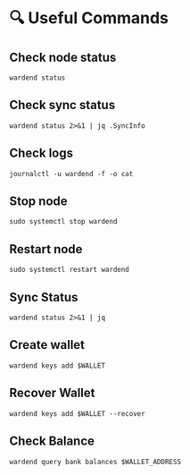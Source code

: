# 🔍 Useful Commands
## Check node status
```
wardend status
```
## Check sync status
```
wardend status 2>&1 | jq .SyncInfo
```
## Check logs
```
journalctl -u wardend -f -o cat
```
## Stop node
```
sudo systemctl stop wardend
```
## Restart node
```
sudo systemctl restart wardend
```
## Sync Status
```
wardend status 2>&1 | jq 
```
## Create wallet
```
wardend keys add $WALLET
```
## Recover Wallet
```
wardend keys add $WALLET --recover
```
## Check Balance
```
wardend query bank balances $WALLET_ADDRESS 
```
